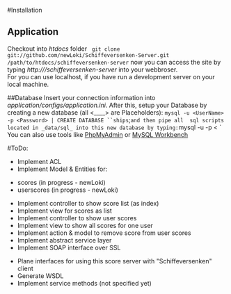 #Installation

## Application
Checkout into _htdocs_ folder
` git clone git://github.com/newLoki/Schiffeversenken-Server.git /path/to/htdocs/schiffeversenken-server`
now you can access the site by typing *http://<servername>/schiffeversenken-server* into your webbroser.  
For <servername> you can use localhost, if you have run a development server on your local machine.


##Database
Insert your connection information into _application/configs/application.ini_.
After this, setup your Database by creating a new database (all <____> are Placeholders):
`mysql -u <UserName> -p <Password> | CREATE DATABASE ``ships`;`
and then pipe all  sql scripts located in _data/sql_ into this new database by typing:
`mysql -u <UserName> -p <Password> < <ScriptName>`
You can also use tools like [PhpMyAdmin](http://www.phpmyadmin.net/home_page/index.php) or
[MySQL Workbench](http://www.mysql.de/products/workbench/)


#ToDo:
* Implement ACL
* Implement Model & Entities for:
+ scores (in progress - newLoki)
+ userscores (in progress - newLoki)
* Implement controller to show score list (as index)
* Implement view for scores as list
* Implement controller to show user scores
* Implement view to show all scores for one user
* Implement action & model to remove score from user scores
* Implement abstract service layer
* Implement SOAP interface over SSL
+ Plane interfaces for using this score server with "Schiffeversenken" client
+ Generate WSDL
+ Implement service methods (not specified yet)

